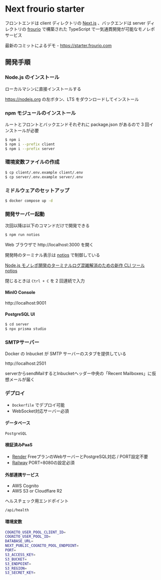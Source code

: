 # Next frourio starter

フロントエンドは client ディレクトリの [Next.js](https://nextjs.org) 、バックエンドは server ディレクトリの [frourio](https://frourio.com) で構築された TypeScript で一気通貫開発が可能なモノレポサービス

最新のコミットによるデモ - https://starter.frourio.com

## 開発手順

### Node.js のインストール

ローカルマシンに直接インストールする

https://nodejs.org の左ボタン、LTS をダウンロードしてインストール

### npm モジュールのインストール

ルートとフロントとバックエンドそれぞれに package.json があるので 3 回インストールが必要

```sh
$ npm i
$ npm i --prefix client
$ npm i --prefix server
```

### 環境変数ファイルの作成

```sh
$ cp client/.env.example client/.env
$ cp server/.env.example server/.env
```

### ミドルウェアのセットアップ

```sh
$ docker compose up -d
```

### 開発サーバー起動

次回以降は以下のコマンドだけで開発できる

```sh
$ npm run notios
```

Web ブラウザで http://localhost:3000 を開く

開発時のターミナル表示は [notios](https://github.com/frouriojs/notios) で制御している

[Node.js モノレポ開発のターミナルログ混雑解消のための新作 CLI ツール notios](https://zenn.dev/luma/articles/nodejs-new-cli-tool-notios)

閉じるときは `Ctrl + C` を 2 回連続で入力

#### MinIO Console

http://localhost:9001

#### PostgreSQL UI

```sh
$ cd server
$ npx prisma studio
```

### SMTPサーバー

Docker の Inbucket が SMTP サーバーのスタブを提供している

http://localhost:2501

serverからsendMailするとInbucketヘッダー中央の「Recent Mailboxes」に仮想メールが届く

### デプロイ

- `Dockerfile` でデプロイ可能
- WebSocket対応サーバー必須

#### データベース

`PostgreSQL`

#### 検証済みPaaS

- [Render](https://render.com) FreeプランのWebサーバーとPostgreSQL対応 / PORT設定不要
- [Railway](https://railway.app) PORT=8080の設定必須

#### 外部連携サービス

- AWS Cognito
- AWS S3 or Cloudflare R2

ヘルスチェック用エンドポイント

`/api/health`

#### 環境変数

```sh
COGNITO_USER_POOL_CLIENT_ID=
COGNITO_USER_POOL_ID=
DATABASE_URL=
NEXT_PUBLIC_COGNITO_POOL_ENDPOINT=
PORT=
S3_ACCESS_KEY=
S3_BUCKET=
S3_ENDPOINT=
S3_REGION=
S3_SECRET_KEY=
```
